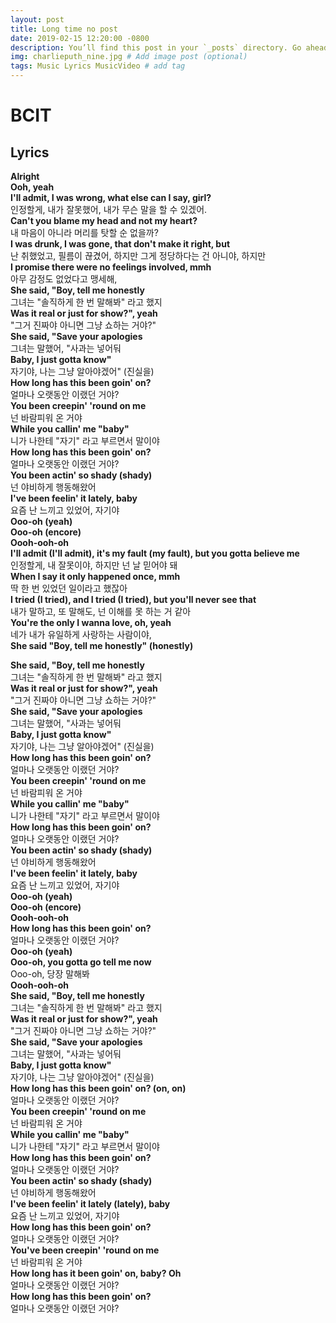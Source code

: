 ```yaml
---
layout: post
title: Long time no post
date: 2019-02-15 12:20:00 -0800
description: You’ll find this post in your `_posts` directory. Go ahead and edit it and re-build the site to see your changes. # Add post description (optional)
img: charlieputh_nine.jpg # Add image post (optional)
tags: Music Lyrics MusicVideo # add tag
---
```


# BCIT
## Lyrics
**Alright**  
**Ooh, yeah**  
**I'll admit, I was wrong, what else can I say, girl?**  
인정할게, 내가 잘못했어, 내가 무슨 말을 할 수 있겠어.  
**Can't you blame my head and not my heart?**  
내 마음이 아니라 머리를 탓할 순 없을까?  
**I was drunk, I was gone, that don't make it right, but**  
난 취했었고, 필름이 끊겼어, 하지만 그게 정당하다는 건 아니야, 하지만  
**I promise there were no feelings involved, mmh**  
아무 감정도 없었다고 맹세해,  
**She said, "Boy, tell me honestly**  
그녀는 "솔직하게 한 번 말해봐" 라고 했지  
**Was it real or just for show?", yeah**  
"그거 진짜야 아니면 그냥 쇼하는 거야?"  
**She said, "Save your apologies**  
그녀는 말했어, "사과는 넣어둬  
**Baby, I just gotta know"**  
자기야, 나는 그냥 알아야겠어" (진실을)  
**How long has this been goin' on?**  
얼마나 오랫동안 이랬던 거야?  
**You been creepin' 'round on me**  
넌 바람피워 온 거야  
**While you callin' me "baby"**  
니가 나한테 "자기" 라고 부르면서 말이야  
**How long has this been goin' on?**  
얼마나 오랫동안 이랬던 거야?  
**You been actin' so shady (shady)**  
넌 야비하게 행동해왔어  
**I've been feelin' it lately, baby**  
요즘 난 느끼고 있었어, 자기야  
**Ooo-oh (yeah)**  
**Ooo-oh (encore)**  
**Oooh-ooh-oh**  
**I'll admit (I'll admit), it's my fault (my fault), but you gotta believe me**  
인정할게, 내 잘못이야, 하지만 넌 날 믿어야 돼  
**When I say it only happened once, mmh**  
딱 한 번 있었던 일이라고 했잖아  
**I tried (I tried), and I tried (I tried), but you'll never see that**  
내가 말하고, 또 말해도, 넌 이해를 못 하는 거 같아  
**You're the only I wanna love, oh, yeah**  
네가 내가 유일하게 사랑하는 사람이야,  
**She said "Boy, tell me honestly" (honestly)**  

**She said, "Boy, tell me honestly**  
그녀는 "솔직하게 한 번 말해봐" 라고 했지  
**Was it real or just for show?", yeah**  
"그거 진짜야 아니면 그냥 쇼하는 거야?"  
**She said, "Save your apologies**  
그녀는 말했어, "사과는 넣어둬  
**Baby, I just gotta know"**  
자기야, 나는 그냥 알아야겠어" (진실을)  
**How long has this been goin' on?**  
얼마나 오랫동안 이랬던 거야?  
**You been creepin' 'round on me**  
넌 바람피워 온 거야  
**While you callin' me "baby"**  
니가 나한테 "자기" 라고 부르면서 말이야  
**How long has this been goin' on?**  
얼마나 오랫동안 이랬던 거야?  
**You been actin' so shady (shady)**  
넌 야비하게 행동해왔어  
**I've been feelin' it lately, baby**  
요즘 난 느끼고 있었어, 자기야  
**Ooo-oh (yeah)**  
**Ooo-oh (encore)**  
**Oooh-ooh-oh**  
**How long has this been goin' on?**  
얼마나 오랫동안 이랬던 거야?  
**Ooo-oh (yeah)**  
**Ooo-oh, you gotta go tell me now**  
Ooo-oh, 당장 말해봐  
**Oooh-ooh-oh**  
**She said, "Boy, tell me honestly**  
그녀는 "솔직하게 한 번 말해봐" 라고 했지  
**Was it real or just for show?", yeah**  
"그거 진짜야 아니면 그냥 쇼하는 거야?"  
**She said, "Save your apologies**  
그녀는 말했어, "사과는 넣어둬  
**Baby, I just gotta know"**  
자기야, 나는 그냥 알아야겠어" (진실을)  
**How long has this been goin' on? (on, on)**  
얼마나 오랫동안 이랬던 거야?  
**You been creepin' 'round on me**  
넌 바람피워 온 거야  
**While you callin' me "baby"**  
니가 나한테 "자기" 라고 부르면서 말이야  
**How long has this been goin' on?**  
얼마나 오랫동안 이랬던 거야?  
**You been actin' so shady (shady)**  
넌 야비하게 행동해왔어  
**I've been feelin' it lately (lately), baby**  
요즘 난 느끼고 있었어, 자기야  
**How long has this been goin' on?**  
얼마나 오랫동안 이랬던 거야?  
**You've been creepin' 'round on me**  
넌 바람피워 온 거야  
**How long has it been goin' on, baby? Oh**  
얼마나 오랫동안 이랬던 거야?  
**How long has this been goin' on?**  
얼마나 오랫동안 이랬던 거야?  